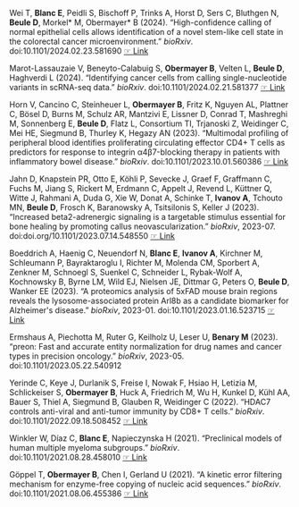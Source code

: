 Wei T, **Blanc E**, Peidli S, Bischoff P, Trinks A, Horst D, Sers C,
Bluthgen N, **Beule D**, Morkel* M, Obermayer* B (2024). “High-confidence
calling of normal epithelial cells allows identification of a novel
stem-like cell state in the colorectal cancer microenvironment.”
_bioRxiv_. doi:10.1101/2024.02.23.581690
 [☞ Link](https://www.biorxiv.org/content/early/2024/02/27/2024.02.23.581690)

Marot-Lassauzaie V, Beneyto-Calabuig S, **Obermayer B**, Velten L, **Beule D**,
Haghverdi L (2024). “Identifying cancer cells from calling
single-nucleotide variants in scRNA-seq data.” _bioRxiv_.
doi:10.1101/2024.02.21.581377
 [☞ Link](https://www.biorxiv.org/content/early/2024/02/23/2024.02.21.581377)

Horn V, Cancino C, Steinheuer L, **Obermayer B**, Fritz K, Nguyen AL,
Plattner C, Bösel D, Burns M, Schulz AR, Mantzivi E, Lissner D, Conrad
T, Mashreghi M, Sonnenberg E, **Beule D**, Flatz L, Consortium TI,
Trjanoski Z, Weidinger C, Mei HE, Siegmund B, Thurley K, Hegazy AN
(2023). “Multimodal profiling of peripheral blood identifies
proliferating circulating effector CD4+ T cells as predictors for
response to integrin α4β7-blocking therapy in patients with
inflammatory bowel disease.” _bioRxiv_. doi:10.1101/2023.10.01.560386
 [☞ Link](https://www.biorxiv.org/content/early/2023/10/03/2023.10.01.560386)

Jahn D, Knapstein PR, Otto E, Köhli P, Sevecke J, Graef F, Graffmann C,
Fuchs M, Jiang S, Rickert M, Erdmann C, Appelt J, Revend L, Küttner Q,
Witte J, Rahmani A, Duda G, Xie W, Donat A, Schinke T, **Ivanov A**,
Tchouto MN, **Beule D**, Frosch K, Baranowsky A, Tsitsilonis S, Keller J
(2023). “Increased beta2-adrenergic signaling is a targetable stimulus
essential for bone healing by promoting callus neovascularization.”
_bioRxiv_, 2023-07. doi:doi.org/10.1101/2023.07.14.548550
 [☞ Link](https://www.biorxiv.org/content/10.1101/2023.07.14.548550v1.abstract)

Boeddrich A, Haenig C, Neuendorf N, **Blanc E**, **Ivanov A**, Kirchner M,
Schleumann P, Bayraktaroglu I, Richter M, Molenda CM, Sporbert A,
Zenkner M, Schnoegl S, Suenkel C, Schneider L, Rybak-Wolf A, Kochnowsky
B, Byrne LM, Wild EJ, Nielsen JE, Dittmar G, Peters O, **Beule D**, Wanker
EE (2023). “A proteomics analysis of 5xFAD mouse brain regions reveals
the lysosome-associated protein Arl8b as a candidate biomarker for
Alzheimer's disease.” _bioRxiv_, 2023-01. doi:10.1101/2023.01.16.523715
 [☞ Link](https://www.biorxiv.org/content/10.1101/2023.01.16.523715v1.abstract)

Ermshaus A, Piechotta M, Ruter G, Keilholz U, Leser U, **Benary M** (2023).
“preon: Fast and accurate entity normalization for drug names and
cancer types in precision oncology.” _bioRxiv_, 2023-05.
doi:10.1101/2023.05.22.540912


Yerinde C, Keye J, Durlanik S, Freise I, Nowak F, Hsiao H, Letizia M,
Schlickeiser S, **Obermayer B**, Huck A, Friedrich M, Wu H, Kunkel D, Kühl
AA, Bauer S, Thiel A, Siegmund B, Glauben R, Weidinger C (2022). “HDAC7
controls anti-viral and anti-tumor immunity by CD8+ T cells.”
_bioRxiv_. doi:10.1101/2022.09.18.508452
 [☞ Link](https://www.biorxiv.org/content/early/2022/09/19/2022.09.18.508452)

Winkler W, Díaz C, **Blanc E**, Napieczynska H (2021). “Preclinical models
of human multiple myeloma subgroups.” _bioRxiv_.
doi:10.1101/2021.08.28.458010
 [☞ Link](https://www.biorxiv.org/content/10.1101/2021.08.28.458010.abstract)

Göppel T, **Obermayer B**, Chen I, Gerland U (2021). “A kinetic error
filtering mechanism for enzyme-free copying of nucleic acid sequences.”
_bioRxiv_. doi:10.1101/2021.08.06.455386
 [☞ Link](https://www.biorxiv.org/content/10.1101/2021.08.06.455386.abstract)
